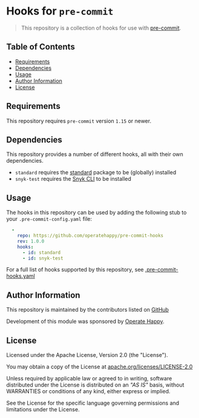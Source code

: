 # Hooks for `pre-commit`

> This repository is a collection of hooks for use with [pre-commit](https://pre-commit.com).

## Table of Contents

- [Requirements](#requirements)
- [Dependencies](#dependencies)
- [Usage](#usage)
- [Author Information](#author-information)
- [License](#license)

## Requirements

This repository requires `pre-commit` version `1.15` or newer.

## Dependencies

This repository provides a number of different hooks, all with their own dependencies.

- `standard` requires the [standard](https://standardjs.com/index.html#install) package to be (globally) installed
- `snyk-test` requires the [Snyk CLI](https://support.snyk.io/hc/en-us/articles/360003812458-Getting-started-with-the-CLI) to be installed

## Usage

The hooks in this repository can be used by adding the following stub to your `.pre-commit-config.yaml` file:

```yaml
  -
    repo: https://github.com/operatehappy/pre-commit-hooks
    rev: 1.0.0
    hooks:
      - id: standard
      - id: snyk-test
```

For a full list of hooks supported by this repository, see [.pre-commit-hooks.yaml](https://github.com/operatehappy/pre-commit-hooks/blob/master/.pre-commit-hooks-yaml)

## Author Information

This repository is maintained by the contributors listed on [GitHub](https://github.com/operatehappy/pre-commit-hooks/graphs/contributors)

Development of this module was sponsored by [Operate Happy](https://github.com/operatehappy).

## License

Licensed under the Apache License, Version 2.0 (the "License").

You may obtain a copy of the License at [apache.org/licenses/LICENSE-2.0](http://www.apache.org/licenses/LICENSE-2.0)

Unless required by applicable law or agreed to in writing, software distributed under the License is distributed on an _"AS IS"_ basis, without WARRANTIES or conditions of any kind, either express or implied.

See the License for the specific language governing permissions and limitations under the License.

